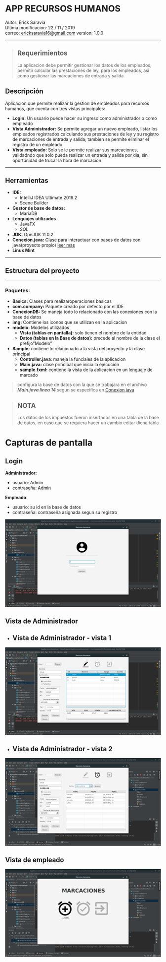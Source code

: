 # **APP RECURSOS HUMANOS**

Autor: Erick Saravia <br>
Ultima modificacion: 22 / 11 / 2019 <br>
correo: ericksaravia16@gmail.com
version: 1.0.0
***
> ## **Requerimientos**
> La aplicacion debe permitir gestionar los datos de los empleados, permitir calcular las prestaciones de ley, para los empleados, asi como gestionar las marcaciones de entrada y salida 
## **Descripción**
Aplicacion que permite realizar la gestion de empleados para recursos humanos, que cuenta con tres vistas principales: 

- **Login:** Un usuario puede hacer su ingreso como administrador o como empleado
- **Vista Administrador:** Se permite agregar un nuevo empleado, listar los empleados registrados calculando sus prestaciones de ley y su registro de marcaciones de entrada y salida; tambien se permite eliminar el registro  de un empleado
- **Vista empleado:** Solo se le permite realizar sus marcaciones, validadndo que solo pueda realizar un entrada y salida por dia, sin oportunidad de trucar la hora de marcacion

***
## **Herramientas** 
- **IDE:** 
    - IntelliJ IDEA Ultimate 2019.2
    - Scene Builder
- **Gestor de base de datos:**
    -   MariaDB
- **Lenguajes utilizados**
    - JavaFX
    - SQL
- **JDK:** OpeJDK 11.0.2
- **Conexion.java:** Clase para interactuar con bases de datos con java(proyecto propio) [leer mas](https://github.com/erickjosue8916/proyectos/edit/master/java/GestionDB/README.md)
- **Linux Mint**
***
## **Estructura del proyecto**
***
### **Paquetes:**
- **Basics:** Clases para realizaroperaciones basicas
- **com.company:** Paquete creado por defecto por el IDE
- **ConexionDB:** Se maneja todo lo relacionado con las conexiones con la base de datos
- **img:** Contiene los iconos que se utilizan en la aplicacion
- **modelo:** Modelos utilizados 
    - **Vista (tablas en pantalla):** solo tienen el nombre de la entidad
    - **Datos (tablas en la Base de datos):**  precede al nombre de la clase el prefijo"Modelo"
- **Sample:** contiene lo relacionado a la vista del proyecto y la clase principal
    - **Controller.java**: maneja la funciales de la aplicacion
    - **Main.java:** clase principal que inicia la ejecucion
    - **sample.fxml:** contiene la vista de la aplicacion en un lenguaje de marcado

> configura la base de datos con la que se trabajara en el archivo ***Main.java linea 14*** segun se especifica en [Conexion.java](https://github.com/erickjosue8916/proyectos/edit/master/java/GestionDB/README.md)

> ## NOTA
> Los datos de los impuestos fueron insertados en una tabla de la base de datos, en caso que se requiera hacer un cambio editar dicha tabla

# **Capturas de pantalla**
## **Login**
 **Administrador:** 
 - usuario: Admin
 - contraseña: Admin
    
  **Empleado**: 
 - usuario: su id en la base de datos
 - contraseña: contraseña asignada segun su registro

![login](capturas/login.png)

## **Vista de Administrador**

- ## Vista de Administrador - vista 1
![login](capturas/admin1.png)
    
- ## Vista de Administrador - vista 2
![login](capturas/marcaciones.png)

## Vista de empleado 
![login](capturas/empleado.png)
